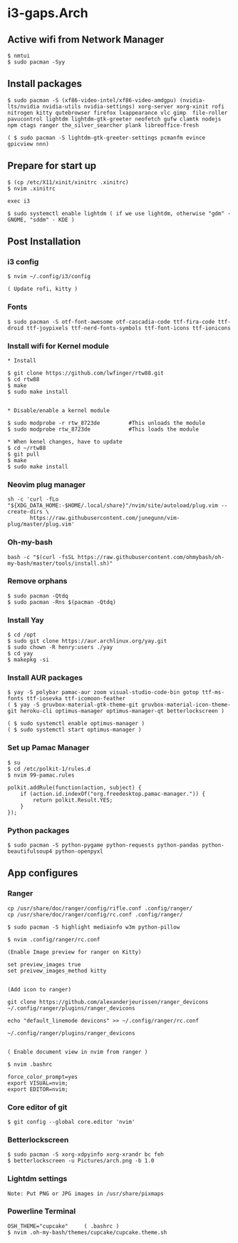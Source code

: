 # i3-gaps.Arch


## Active wifi from Network Manager
```
$ nmtui
$ sudo pacman -Syy
```

## Install packages
```
$ sudo pacman -S (xf86-video-intel/xf86-video-amdgpu) (nvidia-lts/nvidia nvidia-utils nvidia-settings) xorg-server xorg-xinit rofi nitrogen kitty qutebrowser firefox lxappearance vlc gimp  file-roller pavucontrol lightdm lightdm-gtk-greeter neofetch gufw clamtk nodejs npm ctags ranger the_silver_searcher plank libreoffice-fresh

( $ sudo pacman -S lightdm-gtk-greeter-settings pcmanfm evince gpicview nnn)
```
 
## Prepare for start up
```
$ (cp /etc/X11/xinit/xinitrc .xinitrc)
$ nvim .xinitrc

exec i3
```

```
$ sudo systemctl enable lightdm ( if we use lightdm, otherwise "gdm" - GNOME, "sddm" - KDE )
```


## Post Installation
### i3 config
```
$ nvim ~/.config/i3/config

( Update rofi, kitty )
```

### Fonts
```
$ sudo pacman -S otf-font-awesome otf-cascadia-code ttf-fira-code ttf-droid ttf-joypixels ttf-nerd-fonts-symbols ttf-font-icons ttf-ionicons 
```

### Install wifi for Kernel module 
```
* Install

$ git clone https://github.com/lwfinger/rtw88.git
$ cd rtw88
$ make
$ sudo make install


* Disable/enable a kernel module

$ sudo modprobe -r rtw_8723de         #This unloads the module
$ sudo modprobe rtw_8723de            #This loads the module

* When kenel changes, have to update
$ cd ~/rtw88
$ git pull
$ make
$ sudo make install
```

### Neovim plug manager
```
sh -c 'curl -fLo "${XDG_DATA_HOME:-$HOME/.local/share}"/nvim/site/autoload/plug.vim --create-dirs \
       https://raw.githubusercontent.com/junegunn/vim-plug/master/plug.vim'
```

### Oh-my-bash
```
bash -c "$(curl -fsSL https://raw.githubusercontent.com/ohmybash/oh-my-bash/master/tools/install.sh)"
```

### Remove orphans
```
$ sudo pacman -Qtdq
$ sudo pacman -Rns $(pacman -Qtdq)
```

### Install Yay
```
$ cd /opt
$ sudo git clone https://aur.archlinux.org/yay.git
$ sudo chown -R henry:users ./yay
$ cd yay
$ makepkg -si
```

### Install AUR packages
```
$ yay -S polybar pamac-aur zoom visual-studio-code-bin gotop ttf-ms-fonts ttf-iosevka ttf-icomoon-feather
( $ yay -S gruvbox-material-gtk-theme-git gruvbox-material-icon-theme-git heroku-cli optimus-manager optimus-manager-qt betterlockscreen )

( $ sudo systemctl enable optimus-manager )
( $ sudo systemctl start optimus-manager )
```

### Set up Pamac Manager
```
$ su
$ cd /etc/polkit-1/rules.d
$ nvim 99-pamac.rules

polkit.addRule(function(action, subject) {
	if (action.id.indexOf("org.freedesktop.pamac-manager.")) {
		return polkit.Result.YES;
	}
});
```

### Python packages
```
$ sudo pacman -S python-pygame python-requests python-pandas python-beautifulsoup4 python-openpyxl
```


## App configures
### Ranger
```
cp /usr/share/doc/ranger/config/rifle.conf .config/ranger/
cp /usr/share/doc/ranger/config/rc.conf .config/ranger/

$ sudo pacman -S highlight mediainfo w3m python-pillow

$ nvim .config/ranger/rc.conf

(Enable Image preview for ranger on Kitty)

set preview_images true
set preivew_images_method kitty


(Add icon to ranger)

git clone https://github.com/alexanderjeurissen/ranger_devicons ~/.config/ranger/plugins/ranger_devicons

echo "default_linemode devicons" >> ~/.config/ranger/rc.conf

~/.config/ranger/plugins/ranger_devicons   


( Enable document view in nvim from ranger )

$ nvim .bashrc

force_color_prompt=yes
export VISUAL=nvim;
export EDITOR=nvim;
```

### Core editor of git
```
$ git config --global core.editor 'nvim'
```

### Betterlockscreen
```
$ sudo pacman -S xorg-xdpyinfo xorg-xrandr bc feh
$ betterlockscreen -u Pictures/arch.png -b 1.0
```

### Lightdm settings
```
Note: Put PNG or JPG images in /usr/share/pixmaps
```

### Powerline Terminal
```
OSH_THEME="cupcake" 	( .bashrc )
$ nvim .oh-my-bash/themes/cupcake/cupcake.theme.sh
```
